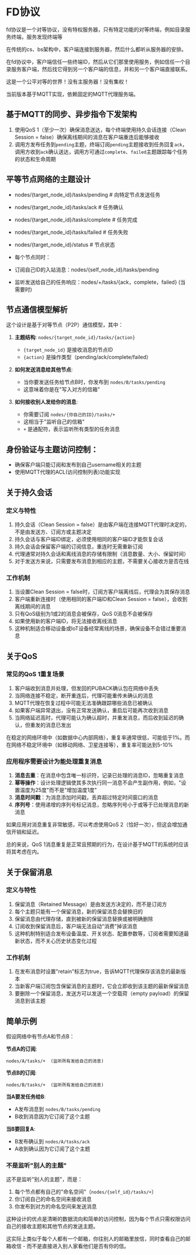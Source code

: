 # FD协议
fd协议是一个对等协议，没有特权服务器，只有特定功能的对等终端，例如目录服务终端，服务发现终端等

在传统的cs、bs架构中，客户端连接到服务器，然后什么都听从服务器的安排。

在fd协议中，客户端信任一些终端ID，然后从它们那里使用服务，例如信任一个目录服务客户端，然后找它得到另一个客户端的信息，并和另一个客户端直接联系。

这是一个公平对等的世界！没有主服务器！没有集权！

当前版本基于MQTT实现，依赖固定的MQTT代理服务端。


## 基于MQTT的同步、异步指令下发架构
1. 使用QoS 1（至少一次）确保消息送达，每个终端使用持久会话连接（Clean Session = false）确保离线期间的消息在客户端重连后能够接收
2. 调用方发布任务到`pending`主题，终端订阅`pending`主题接收到任务回复`ack`，调用方收到`ack`确认送达，调用方可通过`complete`、`failed`主题跟踪每个任务的状态和生命周期

## 平等节点网络的主题设计
- nodes/{target_node_id}/tasks/pending    # 向特定节点发送任务
- nodes/{target_node_id}/tasks/ack        # 任务确认
- nodes/{target_node_id}/tasks/complete   # 任务完成
- nodes/{target_node_id}/tasks/failed     # 任务失败
- nodes/{target_node_id}/status           # 节点状态

- 每个节点同时：
- 订阅自己ID的入站消息：nodes/{self_node_id}/tasks/pending
- 监听发送给自己的任务响应：nodes/+/tasks/{ack，complete，failed} (当需要时)

## 节点通信模型解析

这个设计是基于对等节点（P2P）通信模型，其中：

1. **主题结构**: `nodes/{target_node_id}/tasks/{action}`
   - `{target_node_id}` 是接收消息的节点ID
   - `{action}` 是操作类型（pending/ack/complete/failed）

2. **如何发送消息给其他节点**:
   - 当你要发送任务给节点B时，你发布到 `nodes/B/tasks/pending`
   - 这意味着你是在"写入对方的信箱"

3. **如何接收别人发给你的消息**:
   - 你需要订阅 `nodes/{你自己的ID}/tasks/+`
   - 这相当于"监听自己的信箱"
   - `+` 是通配符，表示监听所有类型的任务消息

## 身份验证与主题访问控制：
- 确保客户端只能订阅和发布到自己username相关的主题
- 使用MQTT代理的ACL(访问控制列表)功能实现

## 关于持久会话

### 定义与特性
1. 持久会话（Clean Session = false）是由客户端在连接MQTT代理时决定的，不是由发送方、订阅方或主题决定
2. 持久会话与客户端ID绑定，必须使用相同的客户端ID才能恢复会话
3. 持久会话会保留客户端的订阅信息，重连时无需重新订阅
4. 代理通常对持久会话和离线消息的存储有限制（消息数量、大小、保留时间）
5. 对于发送方来说，只需要发布消息到相应的主题，不需要关心接收方是否在线

### 工作机制
1. 当设置Clean Session = false时，订阅方客户端离线后，代理会为其保存消息
2. 客户端重新连接时（使用相同的客户端ID和Clean Session = false），会收到离线期间的消息
3. 只有QoS级别为1或2的消息会被保存，QoS 0消息不会被保存
4. 如果使用新的客户端ID，将无法接收离线消息
5. 这种机制适合移动设备或IoT设备经常离线的场景，确保设备不会错过重要消息

## 关于QoS
### 常见的QoS 1重复场景
1. 客户端收到消息并处理，但发回的PUBACK确认包在网络中丢失
2. 当网络连接不稳定，断开重连后，代理可能重传未确认的消息
3. MQTT代理在恢复过程中可能无法准确跟踪哪些消息已被确认
4. 如果客户端异常退出，没有正常发送确认，重启后可能再次收到消息
5. 当网络延迟高时，代理可能认为确认超时，并重发消息，而后收到延迟的确认，但重发的消息已发出

在稳定的网络环境中（如数据中心内部网络），重复率通常很低，可能低于1%。而在网络不稳定环境中（如移动网络、卫星连接等），重复率可能达到5-10%

### 应用程序需要设计为能处理重复消息

1. **消息去重**：在消息中包含唯一标识符，记录已处理的消息ID，忽略重复消息
2. **幂等操作**：设计处理逻辑使其多次执行同一消息不会产生副作用，例如，"设置温度为25度"而不是"增加温度1度"
3. **消息时间戳**：为消息添加时间戳，丢弃超过特定时间窗口的消息
4. **序列号**：使用递增的序列号标记消息，忽略序列号小于或等于已处理消息的新消息

如果应用对消息重复非常敏感，可以考虑使用QoS 2（恰好一次），但这会增加通信开销和延迟。

总的来说，QoS 1消息重复是正常且预期的行为，在设计基于MQTT的系统时应该将其考虑在内。

## 关于保留消息

### 定义与特性
1. 保留消息（Retained Message）是由发送方决定的，而不是订阅方
2. 每个主题只能有一个保留消息，新的保留消息会替换旧的
3. 保留消息由代理存储，直到被新的保留消息替换或被明确删除
4. 订阅收到保留消息后，客户端无法自动"消费"掉该消息
5. 这种机制特别适合发布设备温度、开关状态、配置参数等，订阅者需要知道最新状态，而不关心历史状态变化过程

### 工作机制
1. 在发布消息时设置"retain"标志为true，告诉MQTT代理保存该消息的最新版本
2. 当新客户端订阅包含保留消息的主题时，它会立即收到该主题的最新保留消息
3. 要删除一个保留消息，发送方可以发送一个空载荷（empty payload）的保留消息到该主题

## 简单示例

假设网络中有节点A和节点B：

**节点A的订阅**:
```
nodes/A/tasks/+  (监听所有发给自己的消息)
```

**节点B的订阅**:
```
nodes/B/tasks/+  (监听所有发给自己的消息)
```

**当A要发任务给B**:
- A发布消息到 `nodes/B/tasks/pending`
- B收到消息因为它订阅了这个主题

**当B要回复A**:
- B发布确认到 `nodes/A/tasks/ack`
- A收到确认因为它订阅了这个主题

### 不是监听"别人的主题"

这不是监听"别人的主题"，而是：
1. 每个节点都有自己的"命名空间"（`nodes/{self_id}/tasks/+`）
2. 你订阅自己的命名空间来接收消息
3. 你发布到对方的命名空间来发送消息

这种设计的优点是清晰的数据流向和简单的访问控制，因为每个节点只需权限访问自己的接收主题和其他节点的发送主题。

这实际上类似于每个人都有一个邮箱，你往别人的邮箱里放信，同时查看自己的邮箱收信 - 而不是直接进入别人家看他们是否有你的信。
